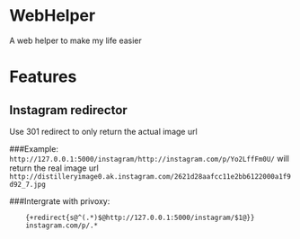 WebHelper
=========

A web helper to make my life easier


Features
========

Instagram redirector
--------------------
Use 301 redirect to only return the actual image url

###Example:
    `http://127.0.0.1:5000/instagram/http://instagram.com/p/Yo2LffFm0U/` will return the real image url ` http://distilleryimage0.ak.instagram.com/2621d28aafcc11e2bb6122000a1f9d92_7.jpg`

###Intergrate with privoxy:
```
    {+redirect{s@^(.*)$@http://127.0.0.1:5000/instagram/$1@}}
    instagram.com/p/.*
```